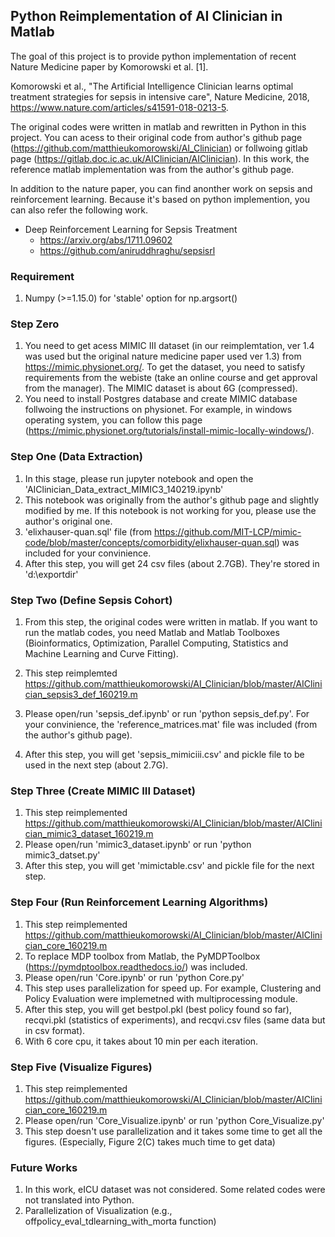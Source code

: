 
## Python Reimplementation of AI Clinician in Matlab 
The goal of this project is to provide python implementation of recent Nature Medicine paper by Komorowski et al. [1]. 

Komorowski et al., "The Artificial Intelligence Clinician learns optimal treatment strategies for sepsis in intensive care", Nature Medicine, 2018,  https://www.nature.com/articles/s41591-018-0213-5. 

The original codes were written in matlab and rewritten in Python in this project. You can acess to their original code from author's github page (https://github.com/matthieukomorowski/AI_Clinician) or follwoing gitlab page (https://gitlab.doc.ic.ac.uk/AIClinician/AIClinician). In this work, the reference matlab implementation was from the author's github page. 

In addition to the nature paper, you can find anonther work on sepsis and reinforcement learning. Because it's based on python implemention, you can also refer the following work.  

- Deep Reinforcement Learning for Sepsis Treatment
  - https://arxiv.org/abs/1711.09602
  - https://github.com/aniruddhraghu/sepsisrl 


### Requirement
1. Numpy (>=1.15.0) for 'stable' option for np.argsort() 

### Step Zero  
1. You need to get acess MIMIC III dataset (in our reimplemtation, ver 1.4 was used but the original nature medicine paper used ver 1.3) from https://mimic.physionet.org/. To get the dataset, you need to satisfy requirements from the webiste (take an online course and get approval from the manager). The MIMIC dataset is about 6G (compressed). 
2. You need to install Postgres database and create MIMIC database follwoing the instructions on physionet. For example, in windows operating system, you can follow this page (https://mimic.physionet.org/tutorials/install-mimic-locally-windows/). 

### Step One (Data Extraction)
1. In this stage, please run jupyter notebook and open the 'AIClinician_Data_extract_MIMIC3_140219.ipynb'
2. This notebook was originally from the author's github page and slightly modified by me. If this notebook is not working for you, please use the author's original one. 
3. 'elixhauser-quan.sql' file (from https://github.com/MIT-LCP/mimic-code/blob/master/concepts/comorbidity/elixhauser-quan.sql) was included for your convinience. 
4. After this step, you will get 24 csv files (about 2.7GB). They're stored in 'd:\exportdir' 

### Step Two (Define Sepsis Cohort)
1. From this step, the original codes were written in matlab. If you want to run the matlab codes, you need Matlab and Matlab Toolboxes (Bioinformatics, Optimization, Parallel Computing, Statistics and Machine Learning and Curve Fitting). 

2. This step reimplemted https://github.com/matthieukomorowski/AI_Clinician/blob/master/AIClinician_sepsis3_def_160219.m 
2. Please open/run 'sepsis_def.ipynb' or run 'python sepsis_def.py'. For your convinience, the 'reference_matrices.mat' file was included (from the author's github page). 
3. After this step, you will get 'sepsis_mimiciii.csv' and pickle file to be used in the next step (about 2.7G). 

### Step Three (Create MIMIC III Dataset)
1. This step reimplemented https://github.com/matthieukomorowski/AI_Clinician/blob/master/AIClinician_mimic3_dataset_160219.m
2. Please open/run 'mimic3_dataset.ipynb' or run 'python mimic3_datset.py' 
3. After this step, you will get 'mimictable.csv' and pickle file for the next step. 

### Step Four (Run Reinforcement Learning Algorithms) 
1. This step reimplemented https://github.com/matthieukomorowski/AI_Clinician/blob/master/AIClinician_core_160219.m
2. To replace MDP toolbox from Matlab, the PyMDPToolbox (https://pymdptoolbox.readthedocs.io/) was included. 
3. Please open/run 'Core.ipynb' or run 'python Core.py' 
4. This step uses parallelization for speed up. For example, Clustering and Policy Evaluation were implemetned with multiprocessing module. 
5. After this step, you will get bestpol.pkl (best policy found so far), recqvi.pkl (statistics of experiments), and recqvi.csv files (same data but in csv format). 
6. With 6 core cpu, it takes about 10 min per each iteration. 

### Step Five (Visualize Figures)
1. This step reimplemented https://github.com/matthieukomorowski/AI_Clinician/blob/master/AIClinician_core_160219.m
2. Please open/run 'Core_Visualize.ipynb' or run 'python Core_Visualize.py'
3. This step doesn't use parallelization and it takes some time to get all the figures. (Especially, Figure 2(C) takes much time to get data) 

### Future Works 
1. In this work, eICU dataset was not considered. Some related codes were not translated into Python. 
2. Parallelization of Visualization (e.g., offpolicy_eval_tdlearning_with_morta function)

